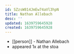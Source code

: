 ```yaml
---
id: SZzsW814JmEw74aVl3hpN
title: Nathan Allebach
desc: ''
updated: 1639759645928
created: 1639759645928
---
```



- [[person]] - Nathan Allebach
- appeared 1x at the stoa
